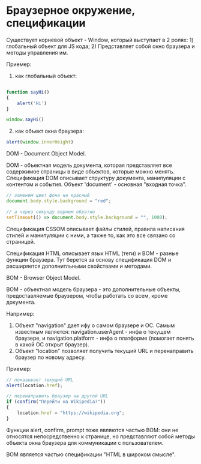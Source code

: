 # Браузерное окружение, спецификации
Существует корневой объект - Window, который выступает в 2 ролях:
    1) глобальный объект для JS кода;
    2) Представляет собой окно браузера и методы управления им.

Приемер:
1) как глобальный объект:
```js run

function sayHi()
{
    alert('Hi')
}

window.sayHi()
```
2) как объект окна браузера:
```js run
alert(window.innerHeight)
```
DOM - Document Object Model.

DOM - объектная модель документа, которая представляет все содержимое страницы в виде объектов, которые можно менять.
Спецификация DOM описывает структуру документа, манипуляции с контентом и события.
Объект 'document' - основная "входная точка".

```js run
// заменим цвет фона на красный
document.body.style.background = "red";

// а через секунду вернем обратно
setTimeout(() => document.body.style.background = "", 1000);
```

Спецификация CSSOM описывает файлы стилей, правила написания стилей и манипуляции с ними, а также то, как это все связано со страницей.

Спецификация HTML описывает язык HTML (теги) и BOM - разные функции браузера. Тут берется за основу спецификация DOM и расширяется дополнитльными свойствами и методами.

BOM - Browser Object Model.

BOM - объектная модель браузера - это дополнительные объекты, предоставляемые браузером, чтобы работать со всем, кроме документа.

Например:
1) Объект "navigation" дает ифу о самом браузере и ОС. Самым известным является: navigation.userAgent - инфа о текущем браузере, и navigation.platform - инфа о платформе (помогает понять в какой ОС открыт браузер).
2) Объект "location" позволяет получить текущий URL и перенаправить браузер по новому адресу.

Приемер:

```js run
// показывает текущий URL
alert(location.href);

// перенаправить браузер на другой URL
if (confirm("Перейти на Wikipedia?"))
{
    location.href = "https://wikipedia.org";
}
```

Функции alert, confirm, prompt тоже являются частью ВОМ: они не относятся непосредственно к странице, но представляют собой методы объекта окна браузера для коммуникации с пользователем.

ВОМ является частью спецификации "HTML в широком смысле".
